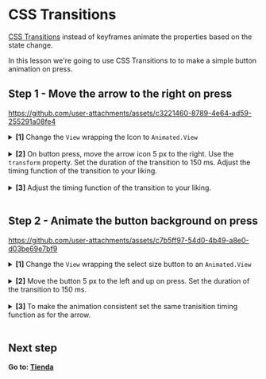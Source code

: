 # CSS Transitions

[CSS Transitions](https://docs.swmansion.com/react-native-reanimated/docs/next/category/css-transitions) instead of keyframes animate the properties based on the state change.

In this lesson we're going to use CSS Transitions to to make a simple button animation on press.

## Step 1 - Move the arrow to the right on press

https://github.com/user-attachments/assets/c3221460-8789-4e64-ad59-255291a08fe4


<details>
<summary>
  <b>[1]</b> Change the <code>View</code> wrapping the Icon to <code>Animated.View</code>
</summary>

```jsx
import Animated from "react-native-reanimated";

<Animated.View>
  <Octicons name="arrow-right" size={24} color="white" />
</Animated.View>
```

</details>
<br />

<details>
<summary>
  <b>[2]</b> On button press, move the arrow icon 5 px to the right. Use the <code>transform</code> property. Set the duration of the transition to 150 ms. Adjust the timing function of the transition to your liking.
</summary>
  <br/>

```jsx
<Animated.View
  style={{
    transitionProperty: "transform",
    transitionDuration: 150,
    transform: [{ translateX: pressed ? 5 : 0 }],
  }}
>
  <Octicons name="arrow-right" size={24} color="white" />
</Animated.View>
```

</details>
<br/>

<details>
<summary>
  <b>[3]</b> Adjust the timing function of the transition to your liking.
</summary>
  <br/>

```jsx
<Animated.View
  style={{
    {/* ... */}
    transitionTimingFunction: "ease-in",
  }}
>
  <Octicons name="arrow-right" size={24} color="white" />
</Animated.View>
```

</details>
<br/>

## Step 2 - Animate the button background on press

https://github.com/user-attachments/assets/c7b5ff97-54d0-4b49-a8e0-d03be69e7bf9

<details>
<summary>
  <b>[1]</b> Change the <code>View</code> wrapping the select size button to an <code>Animated.View</code>
</summary>

```jsx
<Animated.View
  style={[
    styles.selectSizeButtonBackground,
    { width: layout.width, height: layout.height },
  ]}
/>
```

</details>
<br />

<details>
<summary>
  <b>[2]</b> Move the button 5 px to the left and up on press. Set the duration of the transition to 150 ms.
</summary>

```jsx
<Animated.View
  style={[
    styles.selectSizeButtonBackground,
    { width: layout.width, height: layout.height },
    {
      transitionProperty: "transform",
      transitionDuration: 150,
      transform: [
        { translateX: pressed ? -5 : 0 },
        { translateY: pressed ? -5 : 0 },
      ],
    },
  ]}
/>
```

</details>
<br />

<details>
<summary>
  <b>[3]</b> To make the animation consistent set the same tranisition timing function as for the arrow. 
</summary>

```jsx
<Animated.View
  style={[
    {
      {/* ... */}
      transitionTimingFunction: "ease-in",
    },
  ]}
/>
```

</details>
<br />


## Next step

**Go to: [Tienda](../3_Tienda/)**
